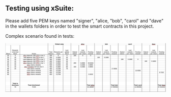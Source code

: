 ## Testing using xSuite:

Please add five PEM keys named "signer", "alice, "bob", "carol" and "dave" in the wallets folders in order to test the smart contracts in this project.

Complex scenario found in tests:


![Complex Scenario](./complex_scenario.png)
